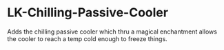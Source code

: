 # LK-Chilling-Passive-Cooler
Adds the chilling passive cooler which thru a magical enchantment allows the cooler to reach a temp cold enough to freeze things.
